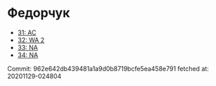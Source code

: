 # Федорчук
- [31: AC](31.md)
- [32: WA 2](32.md)
- [33: NA](33.md)
- [34: NA](34.md)

Commit: 962e642db439481a1a9d0b8719bcfe5ea458e791
 fetched at: 20201129-024804
